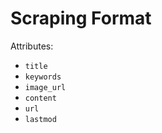 
# Scraping Format 

Attributes:

- `title`
- `keywords`
- `image_url`
- `content`
- `url`
- `lastmod`


